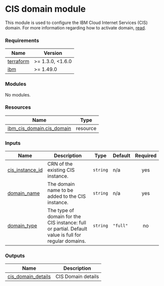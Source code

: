 # CIS domain module

This module is used to configure the IBM Cloud Internet Services (CIS) domain. For more information regarding how to activate domain, [read](https://github.com/terraform-ibm-modules/terraform-ibm-cis/tree/main/docs/README.md).


<!-- BEGINNING OF PRE-COMMIT-TERRAFORM DOCS HOOK -->
### Requirements

| Name | Version |
|------|---------|
| <a name="requirement_terraform"></a> [terraform](#requirement\_terraform) | >= 1.3.0, <1.6.0 |
| <a name="requirement_ibm"></a> [ibm](#requirement\_ibm) | >= 1.49.0 |

### Modules

No modules.

### Resources

| Name | Type |
|------|------|
| [ibm_cis_domain.cis_domain](https://registry.terraform.io/providers/IBM-Cloud/ibm/latest/docs/resources/cis_domain) | resource |

### Inputs

| Name | Description | Type | Default | Required |
|------|-------------|------|---------|:--------:|
| <a name="input_cis_instance_id"></a> [cis\_instance\_id](#input\_cis\_instance\_id) | CRN of the existing CIS instance. | `string` | n/a | yes |
| <a name="input_domain_name"></a> [domain\_name](#input\_domain\_name) | The domain name to be added to the CIS instance. | `string` | n/a | yes |
| <a name="input_domain_type"></a> [domain\_type](#input\_domain\_type) | The type of domain for the CIS instance: full or partial. Default value is full for regular domains. | `string` | `"full"` | no |

### Outputs

| Name | Description |
|------|-------------|
| <a name="output_cis_domain_details"></a> [cis\_domain\_details](#output\_cis\_domain\_details) | CIS Domain details |
<!-- END OF PRE-COMMIT-TERRAFORM DOCS HOOK -->
